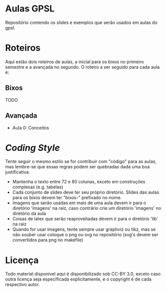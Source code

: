 Aulas GPSL
==========

Repositório contendo os slides e exemplos que serão usados em aulas do gpsl.

Roteiros
========

Aqui estão dois roteiros de aulas, a inicial para os bixos no primeiro semestre
e a avançada no segundo. O roteiro a ser seguido para cada aula é:

Bixos
-----
TODO

Avançada
--------
 - Aula 0: Conceitos

*Coding Style*
==============

Tente seguir o mesmo estilo se for contribuir com "código" para as aulas, mas
lembre-se que essas regras podem ser quebradas dada uma boa justificativa.

- Mantenha o texto entre 72 e 80 colunas, exceto em construções complexas (e.g.
  tabelas)
- Cada conjunto de slides deve ter seu próprio diretório. Slides das aulas para
  os bixos devem ter "bixos-" prefixado no nome.
- Imagens que serão usadas em mais de uma aula devem ir para o diretório
  'imagens' na raiz, caso contrário crie um diretório 'imagens' no diretório da
  aula
- Coisas de latex que serão reaproveitadas devem ir para o diretório 'lib' na
  raiz
- Quando for usar imagens, tente sempre usar graphviz ou tikz, mas se não souber
  usar coloque o png ou svg no repositório (svg's devem ser convertidos para png
  no makefile)

Licença
=======

Todo material disponível aqui é disponibilizado sob CC-BY 3.0, exceto
caso outra licença seja especificada explicitamente, e o copyright é de cada
respectivo autor.

